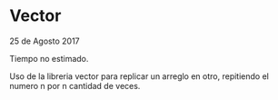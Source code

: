 # Vector
25 de Agosto 2017

Tiempo no estimado.

Uso de la libreria vector para replicar un arreglo en otro, repitiendo el numero n por n cantidad de veces.
